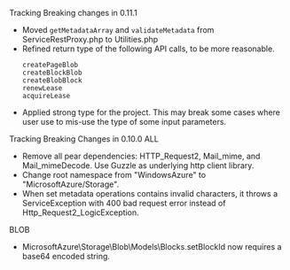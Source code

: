 Tracking Breaking changes in 0.11.1

* Moved `getMetadataArray` and `validateMetadata` from ServiceRestProxy.php to Utilities.php
* Refined return type of the following API calls, to be more reasonable.
    ```
    createPageBlob
    createBlockBlob
    createBlobBlock
    renewLease
    acquireLease
    ```
* Applied strong type for the project. This may break some cases where user use to mis-use the type of some input parameters.

Tracking Breaking Changes in 0.10.0
ALL
* Remove all pear dependencies: HTTP_Request2, Mail_mime, and Mail_mimeDecode. Use Guzzle as underlying http client library.
* Change root namespace from "WindowsAzure" to "MicrosoftAzure/Storage".
* When set metadata operations contains invalid characters, it throws a ServiceException with 400 bad request error instead of Http_Request2_LogicException.

BLOB
* MicrosoftAzure\Storage\Blob\Models\Blocks.setBlockId now requires a base64 encoded string.